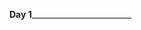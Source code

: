 ________________________________________________Day 1_________________________________________________________________________
